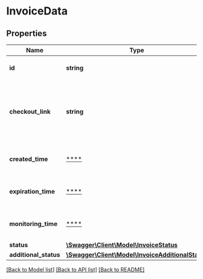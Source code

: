 # InvoiceData

## Properties
Name | Type | Description | Notes
------------ | ------------- | ------------- | -------------
**id** | **string** | The identifier of the invoice | [optional] 
**checkout_link** | **string** | The link to the checkout page, where you can redirect the customer | [optional] 
**created_time** | [****](.md) | The creation time of the invoice | [optional] 
**expiration_time** | [****](.md) | The expiration time of the invoice | [optional] 
**monitoring_time** | [****](.md) | The monitoring time of the invoice | [optional] 
**status** | [**\Swagger\Client\Model\InvoiceStatus**](InvoiceStatus.md) |  | [optional] 
**additional_status** | [**\Swagger\Client\Model\InvoiceAdditionalStatus**](InvoiceAdditionalStatus.md) |  | [optional] 

[[Back to Model list]](../../README.md#documentation-for-models) [[Back to API list]](../../README.md#documentation-for-api-endpoints) [[Back to README]](../../README.md)

